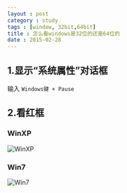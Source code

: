 ```yaml
---
layout : post
category : study
tags : [window, 32bit,64bit]
title : 怎么看windows是32位的还是64位的
date : 2015-02-28
---
```


## 1.显示“系统属性”对话框

输入 `Windows键 + Pause`

## 2.看红框

### WinXP
![WinXP](http://samrain.qiniudn.com/wxp.JPG)

### Win7
![Win7](http://samrain.qiniudn.com/w7.jpg)
